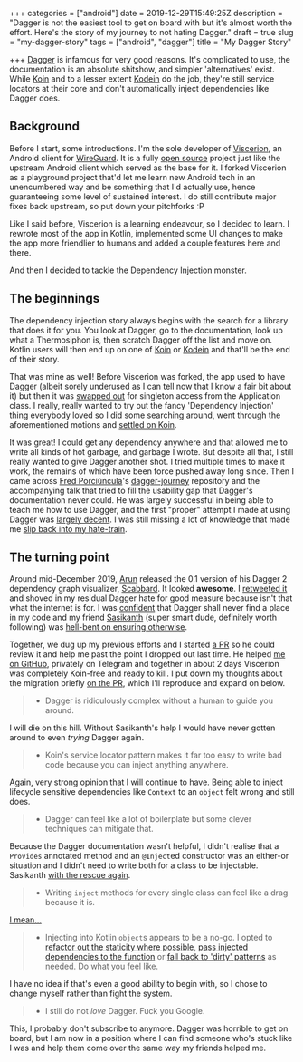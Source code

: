 +++
categories = ["android"]
date = 2019-12-29T15:49:25Z
description = "Dagger is not the easiest tool to get on board with but it's almost worth the effort. Here's the story of my journey to not hating Dagger."
draft = true
slug = "my-dagger-story"
tags = ["android", "dagger"]
title = "My Dagger Story"

+++
[Dagger] is infamous for very good reasons. It's complicated to use, the documentation is an absolute shitshow, and simpler 'alternatives' exist. While [Koin] and to a lesser extent [Kodein] do the job, they're still service locators at their core and don't automatically inject dependencies like Dagger does.

## Background

Before I start, some introductions. I'm the sole developer of [Viscerion](https://play.google.com/store/apps/details?id=me.msfjarvis.viscerion), an Android client for [WireGuard](https://www.wireguard.com/). It is a fully [open source](https://github.com/msfjarvis/viscerion) project just like the upstream Android client which served as the base for it. I forked Viscerion as a playground project that'd let me learn new Android tech in an unencumbered way and be something that I'd actually use, hence guaranteeing some level of sustained interest. I do still contribute major fixes back upstream, so put down your pitchforks :P

Like I said before, Viscerion is a learning endeavour, so I decided to learn. I rewrote most of the app in Kotlin, implemented some UI changes to make the app more friendlier to humans and added a couple features here and there. 

And then I decided to tackle the Dependency Injection monster.

## The beginnings

The dependency injection story always begins with the search for a library that does it for you. You look at Dagger, go to the documentation, look up what a Thermosiphon is, then scratch Dagger off the list and move on. Kotlin users will then end up on one of [Koin] or [Kodein] and that'll be the end of their story.

That was mine as well! Before Viscerion was forked, the app used to have Dagger (albeit sorely underused as I can tell now that I know a fair bit about it) but then it was [swapped out](https://github.com/WireGuard/wireguard-android/commit/712b6c6f600ef6eb683d356a6e9a05e9415b7e12) for singleton access from the Application class. I really, really wanted to try out the fancy 'Dependency Injection' thing everybody loved so I did some searching around, went through the aforementioned motions and [settled on Koin](https://github.com/msfjarvis/viscerion/pull/131).

It was great! I could get any dependency anywhere and that allowed me to write all kinds of hot garbage, and garbage I wrote. But despite all that, I still really wanted to give Dagger another shot. I tried multiple times to make it work, the remains of which have been force pushed away long since. Then I came across [Fred Porciúncula](https://twitter.com/tfcporciuncula)'s [dagger-journey](https://github.com/tfcporciuncula/dagger-journey) repository and the accompanying talk that tried to fill the usability gap that Dagger's documentation never could. He was largely successful in being able to teach me how to use Dagger, and the first "proper" attempt I made at using Dagger was [largely decent](https://github.com/msfjarvis/viscerion/pull/196/files). I was still missing a lot of knowledge that made me [slip back into my hate-train](https://github.com/msfjarvis/viscerion/pull/196#issuecomment-557907972).

## The turning point

Around mid-December 2019, [Arun](https://twitter.com/arunkumar_9t2) released the 0.1 version of his Dagger 2 dependency graph visualizer, [Scabbard](https://arunkumar.dev/introducing-scabbard-a-tool-to-visualize-dagger-2-dependency-graphs/). It looked **awesome**. I [retweeted it](https://twitter.com/MSF_Jarvis/status/1210856668310863872) and shoved in my residual Dagger hate for good measure because isn't that what the internet is for. I was [confident](https://twitter.com/MSF_Jarvis/status/1210866037056397312) that Dagger shall never find a place in my code and my friend [Sasikanth](https://twitter.com/its_sasikanth) (super smart dude, definitely worth following) was [hell-bent on ensuring otherwise](https://twitter.com/MSF_Jarvis/status/1210935581288517632?s=20).

Together, we dug up my previous efforts and I started [a PR](https://github.com/msfjarvis/viscerion/pull/214) so he could review it and help me past the point I dropped out last time. He helped [me on GitHub](https://github.com/msfjarvis/viscerion/pull/214#pullrequestreview-336919368), privately on Telegram and together in about 2 days Viscerion was completely Koin-free and ready to kill. I put down my thoughts about the migration briefly [on the PR](https://github.com/msfjarvis/viscerion/pull/214#issuecomment-569541678), which I'll reproduce and expand on below.

>- Dagger is ridiculously complex without a human to guide you around.

I will die on this hill. Without Sasikanth's help I would have never gotten around to even *trying* Dagger again.

>- Koin's service locator pattern makes it far too easy to write bad code because you can inject anything anywhere.

Again, very strong opinion that I will continue to have. Being able to inject lifecycle sensitive dependencies like `Context` to an `object` felt wrong and still does.

>- Dagger can feel like a lot of boilerplate but some clever techniques can mitigate that.

Because the Dagger documentation wasn't helpful, I didn't realise that a `Provides` annotated method and an `@Inject`ed constructor was an either-or situation and I didn't need to write both for a class to be injectable. Sasikanth [with the rescue again](https://github.com/msfjarvis/viscerion/pull/214#discussion_r361800427).

>- Writing `inject` methods for every single class can feel like a drag because it is.

[I mean...](https://github.com/msfjarvis/viscerion/blob/master/app/src/main/java/com/wireguard/android/di/AppComponent.kt#L69-L101)


>- Injecting into Kotlin `object`s appears to be a no-go. I opted to [refactor out the staticity where possible](https://github.com/msfjarvis/viscerion/pull/214/commits/9eb532521f51d0f7bb66a2a78aa1fc5688128a22), [pass injected dependencies to the function](https://github.com/msfjarvis/viscerion/commit/e23f878140d4bda9e2c54d6c2684e07994066fd6#diff-28007a5799b03e7b556f5bb942754031) or [fall back to 'dirty' patterns](https://github.com/msfjarvis/viscerion/pull/214/commits/fc54ec6bb8e99ec639c6617765e814e12d91ea1a#diff-74f75ab44e1cd2909c4ec4d704bbbab7R65) as needed. Do what you feel like.

I have no idea if that's even a good ability to begin with, so I chose to change myself rather than fight the system.

>- I still do not _love_ Dagger. Fuck you Google.

This, I probably don't subscribe to anymore. Dagger was horrible to get on board, but I am now in a position where I can find someone who's stuck like I was and help them come over the same way my friends helped me.


[Dagger]: https://dagger.dev
[Koin]: http://insert-koin.io/
[Kodein]: https://kodein.org/di/